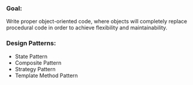 ### Goal:
Write proper object-oriented code, where objects will completely replace procedural code in order to achieve flexibility and maintainability.

### Design Patterns:
- State Pattern
- Composite Pattern
- Strategy Pattern
- Template Method Pattern
